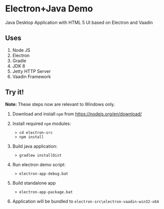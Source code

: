 # Electron+Java Demo

Java Desktop Application with HTML 5 UI based on Electron and Vaadin

## Uses

1. Node JS
2. Electron
3. Gradle
4. JDK 8
5. Jetty HTTP Server
6. Vaadin Framework

## Try it!

__Note:__ These steps now are relevant to Windows only.

1. Download and install `npm` from https://nodejs.org/en/download/
2. Install required `npm` modules:

        > cd electron-src
        > npm install

3. Build java application:

        > gradlew installDist
        
4. Run electron demo script:

        > electron-app-debug.bat
        
5. Build standalone app

        > electron-app-package.bat

6. Application will be bundled to `electron-src\electron-vaadin-win32-x64`